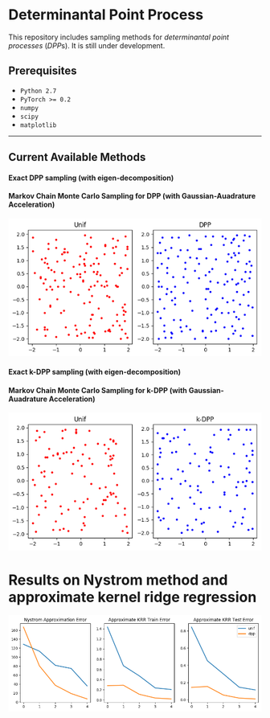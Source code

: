# Determinantal Point Process

This repository includes sampling methods for *determinantal point processes* (*DPP*s). It is still under development.

## Prerequisites
* `Python 2.7`
* `PyTorch >= 0.2`
* `numpy`
* `scipy`
* `matplotlib`

---

## Current Available Methods

#### Exact DPP sampling (with eigen-decomposition)
#### Markov Chain Monte Carlo Sampling for DPP (with Gaussian-Auadrature Acceleration)

![](fig/unif-dpp.png)

#### Exact k-DPP sampling (with eigen-decomposition)
#### Markov Chain Monte Carlo Sampling for k-DPP (with Gaussian-Auadrature Acceleration)

![](fig/unif-kdpp.png)

# Results on Nystrom method and approximate kernel ridge regression

![](fig/regression.png)
